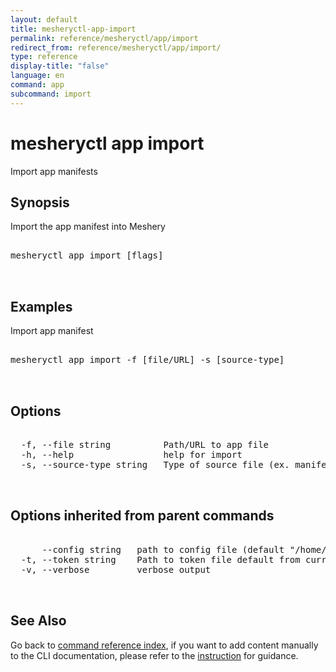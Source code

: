 ```yaml
---
layout: default
title: mesheryctl-app-import
permalink: reference/mesheryctl/app/import
redirect_from: reference/mesheryctl/app/import/
type: reference
display-title: "false"
language: en
command: app
subcommand: import
---
```


# mesheryctl app import

Import app manifests

## Synopsis

Import the app manifest into Meshery
<pre class='codeblock-pre'>
<div class='codeblock'>
mesheryctl app import [flags]

</div>
</pre> 

## Examples

Import app manifest
<pre class='codeblock-pre'>
<div class='codeblock'>
mesheryctl app import -f [file/URL] -s [source-type]

</div>
</pre> 

## Options

<pre class='codeblock-pre'>
<div class='codeblock'>
  -f, --file string          Path/URL to app file
  -h, --help                 help for import
  -s, --source-type string   Type of source file (ex. manifest / compose / helm)

</div>
</pre>

## Options inherited from parent commands

<pre class='codeblock-pre'>
<div class='codeblock'>
      --config string   path to config file (default "/home/admin-pc/.meshery/config.yaml")
  -t, --token string    Path to token file default from current context
  -v, --verbose         verbose output

</div>
</pre>

## See Also

Go back to [command reference index](/reference/mesheryctl/), if you want to add content manually to the CLI documentation, please refer to the [instruction](/project/contributing/contributing-cli#preserving-manually-added-documentation) for guidance.

